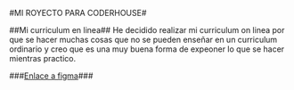 #MI ROYECTO PARA CODERHOUSE#

##Mi curriculum en linea##
He decidido realizar mi curriculum on linea por que se hacer muchas cosas que no se pueden enseñar en un curriculum ordinario y creo que es una muy buena forma de expeoner lo que se hacer mientras practico.

###[Enlace a figma](https://www.figma.com/file/CwXvjLRCMJGT8bOVNlG2vf/WEB-CV-RONALD-HERRERA?node-id=4-12&t=hpMPHeHanlshJndl-0)###
